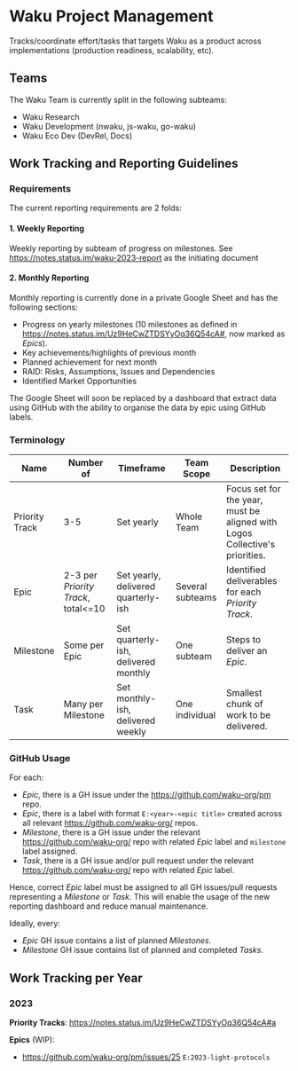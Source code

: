 # Waku Project Management

Tracks/coordinate effort/tasks that targets Waku as a product across implementations (production readiness, scalability, etc).

## Teams

The Waku Team is currently split in the following subteams:

- Waku Research
- Waku Development (nwaku, js-waku, go-waku)
- Waku Eco Dev (DevRel, Docs)

## Work Tracking and Reporting Guidelines

### Requirements

The current reporting requirements are 2 folds:

#### 1. Weekly Reporting

Weekly reporting by subteam of progress on milestones. See https://notes.status.im/waku-2023-report as the initiating document

#### 2. Monthly Reporting

Monthly reporting is currently done in a private Google Sheet and has the following sections:
- Progress on yearly milestones (10 milestones as defined in https://notes.status.im/Uz9HeCwZTDSYyOq36Q54cA#, now marked as _Epics_).
- Key achievements/highlights of previous month
- Planned achievement for next month
- RAID: Risks, Assumptions, Issues and Dependencies
- Identified Market Opportunities

The Google Sheet will soon be replaced by a dashboard that extract data using GitHub with the ability to organise the data by epic using GitHub labels.

### Terminology

| Name           | Number of                           | Timeframe                            | Team Scope       | Description                                                                 |
|----------------|-------------------------------------|--------------------------------------|------------------|-----------------------------------------------------------------------------|
| Priority Track | 3-5                                 | Set yearly                           | Whole Team       | Focus set for the year, must be aligned with Logos Collective's priorities. |
| Epic           | 2-3 per _Priority Track_, total<=10 | Set yearly, delivered quarterly-ish  | Several subteams | Identified deliverables for each _Priority Track_.                          |
| Milestone      | Some per Epic                       | Set quarterly-ish, delivered monthly | One subteam      | Steps to deliver an _Epic_.                                                 |
| Task           | Many per Milestone                  | Set monthly-ish, delivered weekly    | One individual   | Smallest chunk of work to be delivered.                                     |  

### GitHub Usage

For each:

- _Epic_, there is a GH issue under the https://github.com/waku-org/pm repo.
- _Epic_, there is a label with format `E:<year>-<epic title>` created across all relevant https://github.com/waku-org/ repos.
- _Milestone_, there is a GH issue under the relevant https://github.com/waku-org/ repo with related _Epic_ label and `milestone` label assigned.
- _Task_, there is a GH issue and/or pull request under the relevant https://github.com/waku-org/ repo with related _Epic_ label.

Hence, correct _Epic_ label must be assigned to all GH issues/pull requests representing a _Milestone_ or _Task_.
This will enable the usage of the new reporting dashboard and reduce manual maintenance.

Ideally, every:

- _Epic_ GH issue contains a list of planned _Milestones_.
- _Milestone_ GH issue contains list of planned and completed _Tasks_.

## Work Tracking per Year

### 2023

**Priority Tracks**: https://notes.status.im/Uz9HeCwZTDSYyOq36Q54cA#a

**Epics** (WIP):

- https://github.com/waku-org/pm/issues/25 `E:2023-light-protocols`


